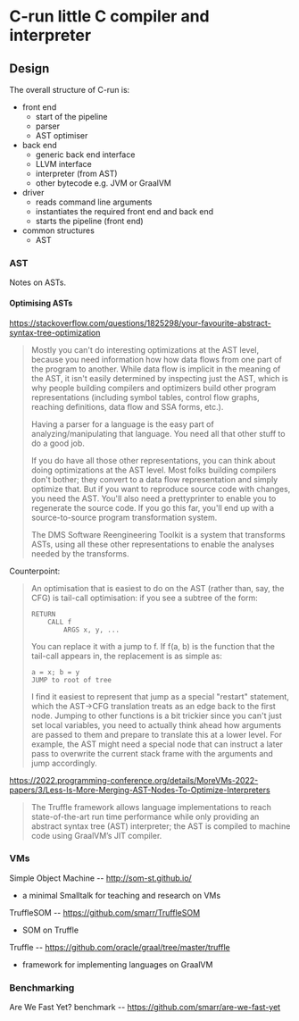 # C-run little C compiler and interpreter

## Design

The overall structure of C-run is:
* front end
  * start of the pipeline 
  * parser
  * AST optimiser
* back end
  * generic back end interface
  * LLVM interface
  * interpreter (from AST)
  * other bytecode e.g. JVM or GraalVM
* driver
  * reads command line arguments
  * instantiates the required front end and back end
  * starts the pipeline (front end)
* common structures
  * AST

### AST

Notes on ASTs.

#### Optimising ASTs

https://stackoverflow.com/questions/1825298/your-favourite-abstract-syntax-tree-optimization

> Mostly you can't do interesting optimizations at the AST level, because you need information how how data flows from one part of the program to another. While data flow is implicit in the meaning of the AST, it isn't easily determined by inspecting just the AST, which is why people building compilers and optimizers build other program representations (including symbol tables, control flow graphs, reaching definitions, data flow and SSA forms, etc.).
>
> Having a parser for a language is the easy part of analyzing/manipulating that language. You need all that other stuff to do a good job.
>
> If you do have all those other representations, you can think about doing optimizations at the AST level. Most folks building compilers don't bother; they convert to a data flow representation and simply optimize that. But if you want to reproduce source code with changes, you need the AST. You'll also need a prettyprinter to enable you to regenerate the source code. If you go this far, you'll end up with a source-to-source program transformation system.
> 
> The DMS Software Reengineering Toolkit is a system that transforms ASTs, using all these other representations to enable the analyses needed by the transforms.

Counterpoint:

> An optimisation that is easiest to do on the AST (rather than, say, the CFG) is tail-call optimisation: if you see a subtree of the form:
>
>     RETURN
>         CALL f
>             ARGS x, y, ...
>
> You can replace it with a jump to f. If f(a, b) is the function that the tail-call appears in, the replacement is as simple as:
>
>     a = x; b = y
>     JUMP to root of tree
>
> I find it easiest to represent that jump as a special "restart" statement, which the AST->CFG translation treats as an edge back to the first node. Jumping to other functions is a bit trickier since you can't just set local variables, you need to actually think ahead how arguments are passed to them and prepare to translate this at a lower level. For example, the AST might need a special node that can instruct a later pass to overwrite the current stack frame with the arguments and jump accordingly.


https://2022.programming-conference.org/details/MoreVMs-2022-papers/3/Less-Is-More-Merging-AST-Nodes-To-Optimize-Interpreters

> The Truffle framework allows language implementations to reach state-of-the-art run time performance while only providing an abstract syntax tree (AST) interpreter; the AST is compiled to machine code using GraalVM’s JIT compiler.

### VMs

Simple Object Machine -- http://som-st.github.io/
* a minimal Smalltalk for teaching and research on VMs

TruffleSOM -- https://github.com/smarr/TruffleSOM
* SOM on Truffle

Truffle -- https://github.com/oracle/graal/tree/master/truffle
* framework for implementing languages on GraalVM

### Benchmarking

Are We Fast Yet? benchmark -- https://github.com/smarr/are-we-fast-yet